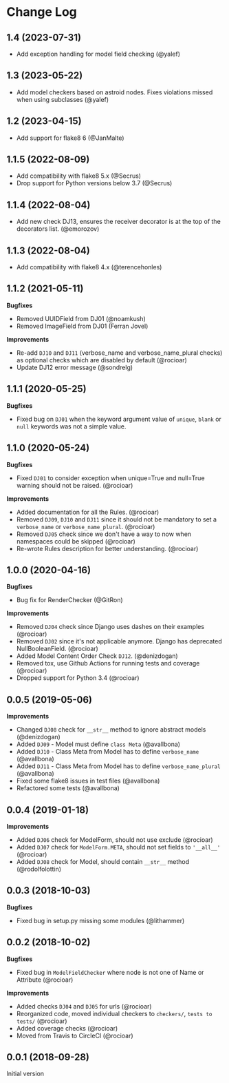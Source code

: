 Change Log
==========


1.4 (2023-07-31)
----------------
* Add exception handling for model field checking (@yalef)

1.3 (2023-05-22)
----------------
* Add model checkers based on astroid nodes. Fixes violations missed
  when using subclasses (@yalef)


1.2 (2023-04-15)
----------------
* Add support for flake8 6 (@JanMalte)


1.1.5 (2022-08-09)
------------------

* Add compatibility with flake8 5.x (@Secrus)
* Drop support for Python versions below 3.7 (@Secrus)

1.1.4 (2022-08-04)
------------------

* Add new check DJ13, ensures the receiver decorator is at the top of the
  decorators list. (@emorozov)

1.1.3 (2022-08-04)
------------------

* Add compatibility with flake8 4.x (@terencehonles)

1.1.2 (2021-05-11)
------------------

**Bugfixes**

* Removed UUIDField from DJ01 (@noamkush)
* Removed ImageField from DJ01 (Ferran Jovel)

**Improvements**

* Re-add `DJ10` and `DJ11` (verbose_name and verbose_name_plural checks) as optional checks which are disabled by default (@rocioar)
* Update DJ12 error message (@sondrelg)

1.1.1 (2020-05-25)
------------------

**Bugfixes**
* Fixed bug on `DJ01` when the keyword argument value of `unique`, `blank` or `null` keywords was not a simple value.

1.1.0 (2020-05-24)
------------------

**Bugfixes**

* Fixed `DJ01` to consider exception when unique=True and null=True warning should not be raised. (@rocioar)

**Improvements**

* Added documentation for all the Rules. (@rocioar)
* Removed `DJ09`, `DJ10` and `DJ11` since it should not be mandatory to set a `verbose_name` or `verbose_name_plural`. (@rocioar)
* Removed `DJ05` check since we don't have a way to now when namespaces could be skipped (@rocioar)
* Re-wrote Rules description for better understanding. (@rocioar)

1.0.0 (2020-04-16)
------------------

**Bugfixes**

* Bug fix for RenderChecker (@GitRon)

**Improvements**

* Removed `DJ04` check since Django uses dashes on their examples (@rocioar)
* Removed `DJ02` since it's not applicable anymore. Django has deprecated NullBooleanField. (@rocioar)
* Added Model Content Order Check `DJ12`. (@denizdogan)
* Removed tox, use Github Actions for running tests and coverage (@rocioar)
* Dropped support for Python 3.4 (@rocioar)


0.0.5 (2019-05-06)
------------------

**Improvements**

- Changed `DJ08` check for `__str__` method to ignore abstract models (@denizdogan)
- Added `DJ09` - Model must define `class Meta`  (@avallbona)
- Added `DJ10` - Class Meta from Model has to define `verbose_name`  (@avallbona)
- Added `DJ11` - Class Meta from Model has to define `verbose_name_plural`  (@avallbona)
- Fixed some flake8 issues in test files (@avallbona)
- Refactored some tests  (@avallbona)

0.0.4 (2019-01-18)
------------------

**Improvements**

- Added `DJ06` check for ModelForm, should not use exclude (@rocioar)
- Added `DJ07` check for `ModelForm.META`, should not set fields to `'__all__'` (@rocioar)
- Added `DJ08` check for Model, should contain `__str__` method (@rodolfolottin)

0.0.3 (2018-10-03)
------------------

**Bugfixes**

- Fixed bug in setup.py missing some modules (@lithammer)

0.0.2 (2018-10-02)
------------------

**Bugfixes**

- Fixed bug in `ModelFieldChecker` where node is not one of Name or Attribute (@rocioar)

**Improvements**

- Added checks `DJ04` and `DJ05` for urls (@rocioar)
- Reorganized code, moved individual checkers to `checkers/`, `tests to tests/` (@rocioar)
- Added coverage checks (@rocioar)
- Moved from Travis to CircleCI (@rocioar)


0.0.1 (2018-09-28)
------------------

Initial version
